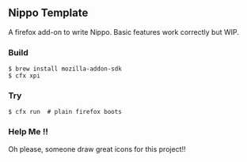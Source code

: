 ## Nippo Template

A firefox add-on to write Nippo. Basic features work correctly but WIP.

### Build

```
$ brew install mozilla-addon-sdk
$ cfx xpi
```

### Try

```
$ cfx run  # plain firefox boots
```

### Help Me !!

Oh please, someone draw great icons for this project!!

